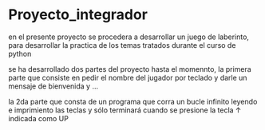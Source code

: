 # Proyecto_integrador
en el presente proyecto se procedera a desarrollar un juego de laberinto, 
para desarrollar la practica de los temas tratados durante el curso de python

  se ha desarrollado dos partes del proyecto hasta el momennto,
  la primera parte que consiste en pedir el nombre del jugador por teclado y 
  darle un mensaje de bienvenida y ...
  
  la 2da parte que consta de un programa que corra un bucle infinito leyendo e imprimiento las teclas
  y sólo terminará cuando se presione la tecla ↑ indicada como UP
